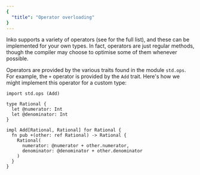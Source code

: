 ```yaml
---
{
  "title": "Operator overloading"
}
---
```


Inko supports a variety of operators (see [](syntax) for the full list),
and these can be implemented for your own types. In fact, operators are just
regular methods, though the compiler may choose to optimise some of them
whenever possible.

Operators are provided by the various traits found in the module `std.ops`. For
example, the `+` operator is provided by the `Add` trait. Here's how we might
implement this operator for a custom type:

```inko
import std.ops (Add)

type Rational {
  let @numerator: Int
  let @denominator: Int
}

impl Add[Rational, Rational] for Rational {
  fn pub +(other: ref Rational) -> Rational {
    Rational(
      numerator: @numerator + other.numerator,
      denominator: @denominator + other.denominator
    )
  }
}
```
